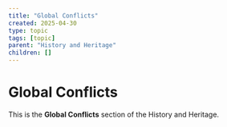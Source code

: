 ```yaml
---
title: "Global Conflicts"
created: 2025-04-30
type: topic
tags: [topic]
parent: "History and Heritage"
children: []
---
```


# Global Conflicts

This is the **Global Conflicts** section of the History and Heritage.
